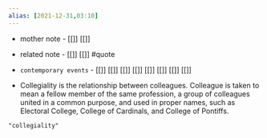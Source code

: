 ```yaml
---
alias: [2021-12-31,03:10]
---
```

- mother note - [[]] [[]]
- related note - [[]] [[]] #quote 
- `contemporary events` - [[]] [[]] [[]] [[]] [[]] [[]] [[]] [[]]

- Collegiality is the relationship between colleagues. Colleague is taken to mean a fellow member of the same profession, a group of colleagues united in a common purpose, and used in proper names, such as Electoral College, College of Cardinals, and College of Pontiffs. 

```query 2021-12-31 03:10
"collegiality"
```
